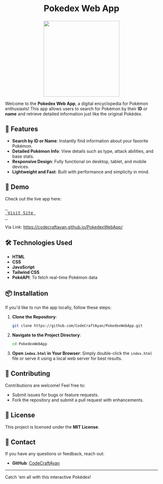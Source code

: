 <div align="center">
  <h1 style="padding-bottom:5px;">Pokedex Web App</h1>
  <img src="https://github.com/user-attachments/assets/c274f087-65d9-412a-aa41-d70f9a615006" height="250">
</div>

Welcome to the **Pokedex Web App**, a digital encyclopedia for Pokémon enthusiasts! This app allows users to search for Pokémon by their **ID** or **name** and retrieve detailed information just like the original Pokédex.

## 🌟 Features

- **Search by ID or Name**: Instantly find information about your favorite Pokémon.
- **Detailed Pokémon Info**: View details such as type, attack abilities, and base stats.
- **Responsive Design**: Fully functional on desktop, tablet, and mobile devices.
- **Lightweight and Fast**: Built with performance and simplicity in mind.

## 🚀 Demo

Check out the live app here:

[<kbd> <br> Visit Site <br> </kbd>](https://codecraftayan.github.io/PokedexWebApp/)

Via Link: https://codecraftayan.github.io/PokedexWebApp/
  
## 🛠️ Technologies Used

- **HTML**
- **CSS**
- **JavaScript**
- **Tailwind CSS**
- **PokéAPI**: To fetch real-time Pokémon data

## 📦 Installation

If you'd like to run the app locally, follow these steps:

1. **Clone the Repository**:
   ```bash
   git clone https://github.com/CodeCraftAyan/PokedexWebApp.git
   ```

2. **Navigate to the Project Directory**:
   ```bash
   cd PokedexWebApp
   ```

3. **Open `index.html` in Your Browser**:
   Simply double-click the `index.html` file or serve it using a local web server for best results.

## 🤝 Contributing

Contributions are welcome! Feel free to:
- Submit issues for bugs or feature requests.
- Fork the repository and submit a pull request with enhancements.

## 📄 License

This project is licensed under the **MIT License**.

## 📧 Contact

If you have any questions or feedback, reach out:
- **GitHub**: [CodeCraftAyan](https://github.com/CodeCraftAyan)

---

Catch 'em all with this interactive Pokédex!
